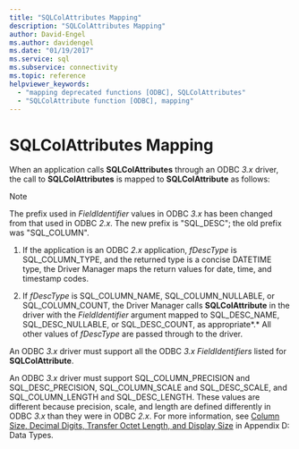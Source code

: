 ```yaml
---
title: "SQLColAttributes Mapping"
description: "SQLColAttributes Mapping"
author: David-Engel
ms.author: davidengel
ms.date: "01/19/2017"
ms.service: sql
ms.subservice: connectivity
ms.topic: reference
helpviewer_keywords:
  - "mapping deprecated functions [ODBC], SQLColAttributes"
  - "SQLColAttribute function [ODBC], mapping"
---
```

# SQLColAttributes Mapping
When an application calls **SQLColAttributes** through an ODBC *3.x* driver, the call to **SQLColAttributes** is mapped to **SQLColAttribute** as follows:  
  
> [!NOTE]
>  The prefix used in *FieldIdentifier* values in ODBC *3.x* has been changed from that used in ODBC *2.x*. The new prefix is "SQL_DESC"; the old prefix was "SQL_COLUMN".  
  
1.  If the application is an ODBC *2.x* application, *fDescType* is SQL_COLUMN_TYPE, and the returned type is a concise DATETIME type, the Driver Manager maps the return values for date, time, and timestamp codes.  
  
2.  If *fDescType* is SQL_COLUMN_NAME, SQL_COLUMN_NULLABLE, or SQL_COLUMN_COUNT, the Driver Manager calls **SQLColAttribute** in the driver with the *FieldIdentifier* argument mapped to SQL_DESC_NAME, SQL_DESC_NULLABLE, or SQL_DESC_COUNT, as appropriate*.* All other values of *fDescType* are passed through to the driver.  
  
 An ODBC *3.x* driver must support all the ODBC *3.x* *FieldIdentifiers* listed for **SQLColAttribute**.  
  
 An ODBC *3.x* driver must support SQL_COLUMN_PRECISION and SQL_DESC_PRECISION, SQL_COLUMN_SCALE and SQL_DESC_SCALE, and SQL_COLUMN_LENGTH and SQL_DESC_LENGTH. These values are different because precision, scale, and length are defined differently in ODBC *3.x* than they were in ODBC *2.x*. For more information, see [Column Size, Decimal Digits, Transfer Octet Length, and Display Size](../../../odbc/reference/appendixes/column-size-decimal-digits-transfer-octet-length-and-display-size.md) in Appendix D: Data Types.

